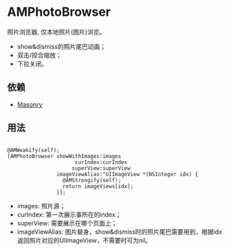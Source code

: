 # AMPhotoBrowser

照片浏览器, 仅本地照片(图片)浏览。
- show&dismiss的照片尾巴动画；
- 双击/捏合缩放；
- 下拉关闭。

## 依赖

- [Masonry](https://github.com/SnapKit/Masonry)

## 用法

```obj-c

@AMWeakify(self);
[AMPhotoBrowser showWithImages:images
                      curIndex:curIndex
                     superView:superView
                imageViewAlias:^UIImageView *(NSInteger idx) {
                  @AMStrongify(self);
                  return imageViews[idx];
                }];

```

- images: 照片源；
- curIndex: 第一次展示事所在的index；
- superView: 需要展示在哪个页面上；
- imageViewAlias: 图片替身，show&dismiss时的照片尾巴需要用到，根据idx返回照片对应的UIImageView，不需要时可为nil。
